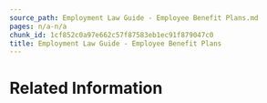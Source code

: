 ```yaml
---
source_path: Employment Law Guide - Employee Benefit Plans.md
pages: n/a-n/a
chunk_id: 1cf852c0a97e662c57f87583eb1ec91f879047c0
title: Employment Law Guide - Employee Benefit Plans
---
```

# Related Information
